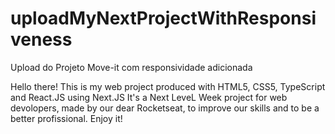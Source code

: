 # uploadMyNextProjectWithResponsiveness
Upload do Projeto Move-it com responsividade adicionada

Hello there! This is my web project produced with HTML5, CSS5, TypeScript and React.JS using Next.JS
It's a Next LeveL Week project for web devolopers, made by our dear Rocketseat, to improve our skills and to be a better profissional.
Enjoy it!
